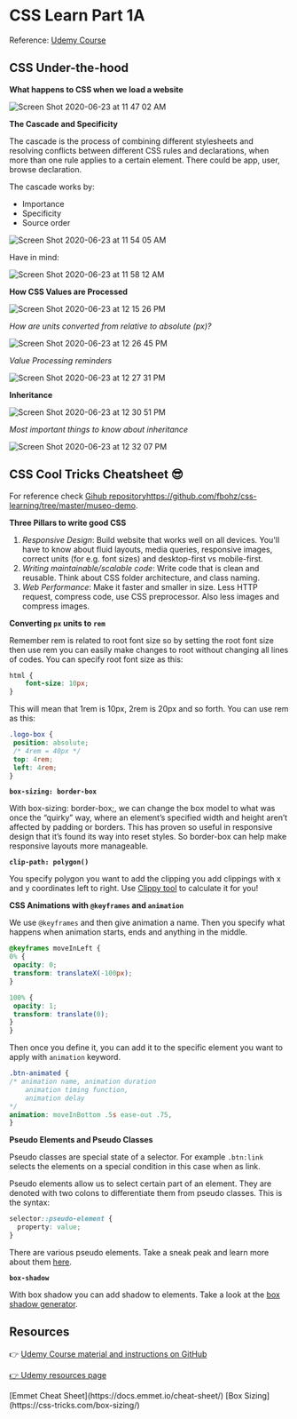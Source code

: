 # CSS Learn Part 1A

Reference: [Udemy Course](https://www.udemy.com/course/advanced-css-and-sass/)

## CSS Under-the-hood

**What happens to CSS when we load a website**

![Screen Shot 2020-06-23 at 11 47 02 AM](https://user-images.githubusercontent.com/15071636/85431567-56b17f80-b547-11ea-9999-c115a35350ec.png)

**The Cascade and Specificity**

The cascade is the process of combining different stylesheets and resolving conflicts between different CSS rules and declarations, when more than one rule applies to a certain element. There could be app, user, browse declaration.

The cascade works by:

- Importance
- Specificity 
- Source order

![Screen Shot 2020-06-23 at 11 54 05 AM](https://user-images.githubusercontent.com/15071636/85432236-49e15b80-b548-11ea-8028-2e1c5ada89e1.png)

Have in mind:

![Screen Shot 2020-06-23 at 11 58 12 AM](https://user-images.githubusercontent.com/15071636/85432652-e277db80-b548-11ea-8f86-3365f1967801.png)

**How CSS Values are Processed**

![Screen Shot 2020-06-23 at 12 15 26 PM](https://user-images.githubusercontent.com/15071636/85434171-41d6eb00-b54b-11ea-9cdd-5a1ad93f8245.png)

*How are units converted from relative to absolute (px)?*

![Screen Shot 2020-06-23 at 12 26 45 PM](https://user-images.githubusercontent.com/15071636/85435278-d4c45500-b54c-11ea-84d1-8af6929baabe.png)

*Value Processing reminders*

![Screen Shot 2020-06-23 at 12 27 31 PM](https://user-images.githubusercontent.com/15071636/85435350-ef96c980-b54c-11ea-8f12-43bf957fb2db.png)

**Inheritance**

![Screen Shot 2020-06-23 at 12 30 51 PM](https://user-images.githubusercontent.com/15071636/85435644-66cc5d80-b54d-11ea-8ba8-48ba22ef564f.png)

*Most important things to know about inheritance*

![Screen Shot 2020-06-23 at 12 32 07 PM](https://user-images.githubusercontent.com/15071636/85435787-9aa78300-b54d-11ea-9958-bc4455b88e6f.png)



## CSS Cool Tricks Cheatsheet 😎

For reference check [Gihub repositoryhttps://github.com/fbohz/css-learning/tree/master/museo-demo](https://github.com/fbohz/css-learning/tree/master/museo-demo).

**Three Pillars to write good CSS**

1. *Responsive Design*: Build website that works well on all devices. You'll have to know about fluid layouts, media queries, responsive images, correct units (for e.g. font sizes) and desktop-first vs mobile-first.
2. *Writing maintainable/scalable code*: Write code that is clean and reusable. Think about CSS folder architecture, and class naming.
3. *Web Performance*: Make it faster and smaller in size. Less HTTP request, compress code, use CSS preprocessor. Also less images and compress images.

**Converting `px` units to `rem`**

Remember rem is related to root font size so by setting the root font size then use rem you can easily make changes to root without changing all lines of codes. You can specify root font size as this:

```css
html {
    font-size: 10px;
}
```

This will mean that 1rem is 10px, 2rem is 20px and so forth. You can use rem as this:

```css
.logo-box {
 position: absolute;
 /* 4rem = 40px */
 top: 4rem; 
 left: 4rem;
}
```

**`box-sizing: border-box`**

 With box-sizing: border-box;, we can change the box model to what was once the “quirky” way, where an element’s specified width and height aren’t affected by padding or borders. This has proven so useful in responsive design that it’s found its way into reset styles. So border-box can help make responsive layouts more manageable.


**`clip-path: polygon()`**

You specify polygon you want to add the clipping you add clippings with x and y coordinates left to right.  Use [Clippy tool](https://bennettfeely.com/clippy/) to calculate it for you!

**CSS Animations with `@keyframes` and `animation`**

We use `@keyframes` and then give animation a name. Then you specify what happens when animation starts, ends and anything in the middle.

```css
@keyframes moveInLeft {
0% {
 opacity: 0;
 transform: translateX(-100px);
}

100% {
 opacity: 1;
 transform: translate(0);
}
}
```

Then once you define it, you can add it to the specific element you want to apply with `animation` keyword.

```css
.btn-animated {
/* animation name, animation duration
    animation timing function, 
    animation delay
*/
animation: moveInBottom .5s ease-out .75, 
}
```

**Pseudo Elements and Pseudo Classes**

Pseudo classes are special state of a selector. For example `.btn:link` selects the elements on a special condition in this case when as link.

Pseudo elements allow us to select certain part of an element. They are denoted with two colons to differentiate them from pseudo classes. This is the syntax:

```css
selector::pseudo-element {
  property: value;
}
```

There are various pseudo elements. Take a sneak peak and learn more about them [here](https://blog.logrocket.com/a-guide-to-css-pseudo-elements/).

**`box-shadow`**

With box shadow you can add shadow to elements. Take a look at the [box shadow generator](https://www.cssmatic.com/box-shadow).

## Resources
<p>👉&nbsp;<a rel="noopener noreferrer" href="https://github.com/jonasschmedtmann/advanced-css-course">Udemy Course material and instructions on GitHub</a></p>
<p><a rel="noopener noreferrer" href="http://codingheroes.io/resources/">👉 Udemy resources page</a></p>
[Emmet Cheat Sheet](https://docs.emmet.io/cheat-sheet/)
[Box Sizing](https://css-tricks.com/box-sizing/)
